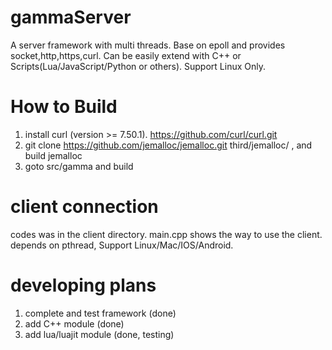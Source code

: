# gammaServer
A server framework with multi threads. Base on epoll and provides socket,http,https,curl. Can be easily extend with C++ or Scripts(Lua/JavaScript/Python or others). Support Linux Only.

# How to Build
1) install curl (version >= 7.50.1). https://github.com/curl/curl.git 
2) git clone https://github.com/jemalloc/jemalloc.git third/jemalloc/ , and build jemalloc
3) goto src/gamma and build

# client connection
codes was in the client directory. main.cpp shows the way to use the client. 
depends on pthread, Support Linux/Mac/IOS/Android.

# developing plans
1) complete and test framework (done)
2) add C++ module (done)
3) add lua/luajit module (done, testing)

